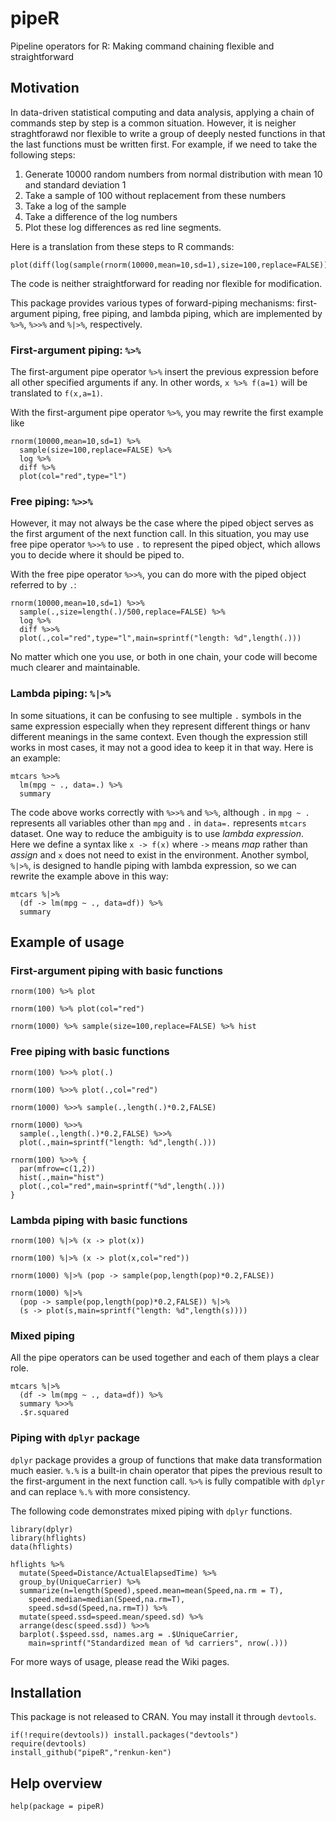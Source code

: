 # pipeR

Pipeline operators for R: Making command chaining flexible and straightforward

## Motivation

In data-driven statistical computing and data analysis, applying a chain of commands step by step is a common situation. However, it is neigher straghtforawd nor flexible to write a group of deeply nested functions in that the last functions must be written first. For example, if we need to take the following steps:

1. Generate 10000 random numbers from normal distribution with mean 10 and standard deviation 1
2. Take a sample of 100 without replacement from these numbers
3. Take a log of the sample
4. Take a difference of the log numbers
5. Plot these log differences as red line segments.

Here is a translation from these steps to R commands:

```
plot(diff(log(sample(rnorm(10000,mean=10,sd=1),size=100,replace=FALSE))),col="red",type="l")
```

The code is neither straightforward for reading nor flexible for modification.

This package provides various types of forward-piping mechanisms: first-argument piping, free piping, and lambda piping, which are implemented by `%>%`, `%>>%` and `%|>%`, respectively.

### First-argument piping: `%>%`

The first-argument pipe operator `%>%` insert the previous expression before all other specified arguments if any. In other words, `x %>% f(a=1)` will be translated to `f(x,a=1)`.

With the first-argument pipe operator `%>%`, you may rewrite the first example like

```
rnorm(10000,mean=10,sd=1) %>%
  sample(size=100,replace=FALSE) %>%
  log %>%
  diff %>%
  plot(col="red",type="l")
```

### Free piping: `%>>%`

However, it may not always be the case where the piped object serves as the first argument of the next function call. In this situation, you may use free pipe operator `%>>%` to use `.` to represent the piped object, which allows you to decide where it should be piped to.

With the free pipe operator `%>>%`, you can do more with the piped object referred to by `.`:

```
rnorm(10000,mean=10,sd=1) %>>%
  sample(.,size=length(.)/500,replace=FALSE) %>%
  log %>%
  diff %>>%
  plot(.,col="red",type="l",main=sprintf("length: %d",length(.)))
```

No matter which one you use, or both in one chain, your code will become much clearer and maintainable.

### Lambda piping: `%|>%`

In some situations, it can be confusing to see multiple `.` symbols in the same expression especially when they represent different things or hanv different meanings in the same context. Even though the expression still works in most cases, it may not a good idea to keep it in that way. Here is an example:

```
mtcars %>>%
  lm(mpg ~ ., data=.) %>%
  summary
```

The code above works correctly with `%>>%` and `%>%`, although `.` in `mpg ~ .` represents all variables other than `mpg` and `.` in `data=.` represents `mtcars` dataset. One way to reduce the ambiguity is to use *lambda expression*. Here we define a syntax like `x -> f(x)` where `->` means *map* rather than *assign* and `x` does not need to exist in the environment. Another symbol, `%|>%`, is designed to handle piping with lambda expression, so we can rewrite the example above in this way:

```
mtcars %|>%
  (df -> lm(mpg ~ ., data=df)) %>%
  summary
```

## Example of usage

### First-argument piping with basic functions

```
rnorm(100) %>% plot

rnorm(100) %>% plot(col="red")

rnorm(1000) %>% sample(size=100,replace=FALSE) %>% hist
```

### Free piping with basic functions

```
rnorm(100) %>>% plot(.)

rnorm(100) %>>% plot(.,col="red")

rnorm(1000) %>>% sample(.,length(.)*0.2,FALSE)

rnorm(1000) %>>% 
  sample(.,length(.)*0.2,FALSE) %>>% 
  plot(.,main=sprintf("length: %d",length(.)))

rnorm(100) %>>% {
  par(mfrow=c(1,2))
  hist(.,main="hist")
  plot(.,col="red",main=sprintf("%d",length(.)))
} 
```

### Lambda piping with basic functions

```
rnorm(100) %|>% (x -> plot(x))

rnorm(100) %|>% (x -> plot(x,col="red"))

rnorm(1000) %|>% (pop -> sample(pop,length(pop)*0.2,FALSE))

rnorm(1000) %|>% 
  (pop -> sample(pop,length(pop)*0.2,FALSE)) %|>% 
  (s -> plot(s,main=sprintf("length: %d",length(s))))
```

### Mixed piping

All the pipe operators can be used together and each of them plays a clear role.

```
mtcars %|>%
  (df -> lm(mpg ~ ., data=df)) %>%
  summary %>>%
  .$r.squared
```

### Piping with `dplyr` package

`dplyr` package provides a group of functions that make data transformation much easier. `%.%` is a built-in chain operator that pipes the previous result to the first-argument in the next function call. `%>%` is fully compatible with `dplyr` and can replace `%.%` with more consistency.

The following code demonstrates mixed piping with `dplyr` functions.

```
library(dplyr)
library(hflights)
data(hflights)

hflights %>%
  mutate(Speed=Distance/ActualElapsedTime) %>%
  group_by(UniqueCarrier) %>%
  summarize(n=length(Speed),speed.mean=mean(Speed,na.rm = T),
    speed.median=median(Speed,na.rm=T),
    speed.sd=sd(Speed,na.rm=T)) %>%
  mutate(speed.ssd=speed.mean/speed.sd) %>%
  arrange(desc(speed.ssd)) %>>%
  barplot(.$speed.ssd, names.arg = .$UniqueCarrier,
    main=sprintf("Standardized mean of %d carriers", nrow(.)))
```

For more ways of usage, please read the Wiki pages.

## Installation

This package is not released to CRAN. You may install it through `devtools`.

```
if(!require(devtools)) install.packages("devtools")
require(devtools)
install_github("pipeR","renkun-ken")
```

## Help overview

```
help(package = pipeR)
```
